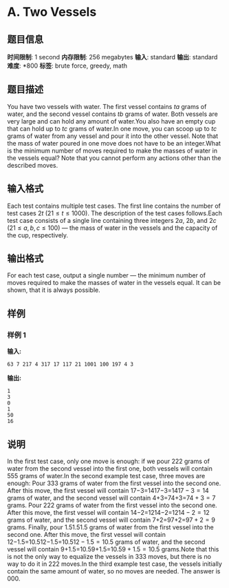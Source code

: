 # A. Two Vessels

## 题目信息

**时间限制**: 1 second
**内存限制**: 256 megabytes
**输入**: standard
**输出**: standard
**难度**: *800
**标签**: brute force, greedy, math

## 题目描述

You have two vessels with water. The first vessel contains $t$$a$ grams of water, and the second vessel contains $t$$b$ grams of water. Both vessels are very large and can hold any amount of water.You also have an empty cup that can hold up to $t$$c$ grams of water.In one move, you can scoop up to $t$$c$ grams of water from any vessel and pour it into the other vessel. Note that the mass of water poured in one move does not have to be an integer.What is the minimum number of moves required to make the masses of water in the vessels equal? Note that you cannot perform any actions other than the described moves.

## 输入格式

Each test contains multiple test cases. The first line contains the number of test cases $2$$t$ ($2$$1 \le t \le 1000$). The description of the test cases follows.Each test case consists of a single line containing three integers $2$$a$, $2$$b$, and $2$$c$ ($2$$1 \le a, b, c \le 100$) — the mass of water in the vessels and the capacity of the cup, respectively.

## 输出格式

For each test case, output a single number — the minimum number of moves required to make the masses of water in the vessels equal. It can be shown, that it is always possible.

## 样例

### 样例 1

**输入:**
```
63 7 217 4 317 17 117 21 1001 100 197 4 3
```

**输出:**
```
1
3
0
1
50
16
```

## 说明

In the first test case, only one move is enough: if we pour 22$2$ grams of water from the second vessel into the first one, both vessels will contain 55$5$ grams of water.In the second example test case, three moves are enough: Pour 33$3$ grams of water from the first vessel into the second one. After this move, the first vessel will contain 17−3=1417−3=14$17 - 3 = 14$ grams of water, and the second vessel will contain 4+3=74+3=7$4 + 3 = 7$ grams. Pour 22$2$ grams of water from the first vessel into the second one. After this move, the first vessel will contain 14−2=1214−2=12$14 - 2 = 12$ grams of water, and the second vessel will contain 7+2=97+2=9$7 + 2 = 9$ grams. Finally, pour 1.51.5$1.5$ grams of water from the first vessel into the second one. After this move, the first vessel will contain 12−1.5=10.512−1.5=10.5$12 - 1.5 = 10.5$ grams of water, and the second vessel will contain 9+1.5=10.59+1.5=10.5$9 + 1.5 = 10.5$ grams.Note that this is not the only way to equalize the vessels in 33$3$ moves, but there is no way to do it in 22$2$ moves.In the third example test case, the vessels initially contain the same amount of water, so no moves are needed. The answer is 00$0$.
